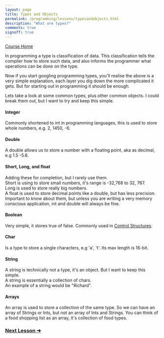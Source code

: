 ```yaml
---
layout: page
title: Types and Objects
permalink: /programming/lessons/typesandobjects.html
description: "What are types?"
comments: true
signoff: true
---
```

[Course Home](../course)

In programming a type is classification of data. This classification tells the compiler how to store such data, and also informs the programmer what operations can be done on the type.

Now if you start googling programming types, you'll realise the above is a very simple explanation, each layer you dig down the more complicated it gets. But for starting out in programming it should be enough.

Lets take a look at some common types, plus other common objects. I could break them out, but I want to try and keep this simple. 

#### Integer
Commonly shortened to int in programming languages, this is used to store whole numbers, e.g. 2, 1450, -6.

#### Double
A double allows us to store a number with a floating point, aka as decimal, e.g 1.5 -5.6.

#### Short, Long, and float
Adding these for completion, but I rarely use them.  
Short is using to store small numbers, it's range is -32,768 to 32, 767.  
Long is used to store really big numbers.  
A float is used to store decimal points like a double, but has less precision.  
Important to know about them, but unless you are writing a very memory conscious application, int and double will always be fine.

#### Boolean
Very simple, it stores true of false. Commonly used in [Control Structures](/programming/lessons/controlstructures).

#### Char
Is a type to store a single characters, e.g 'a', 't'. Its max length is 16-bit.

#### String
A string is technically not a type, it's an object. But I want to keep this simple.  
A string is essentially a collection of chars.  
An example of a string would be "Richard".

#### Arrays
An array is used to store a collection of the same type. So we can have an array of Strings or Ints, but not an array of Ints and Strings.
You can think of a food shopping list as an array, it's collection of food types. 

### [Next Lesson &#10132;](../lessons/Variables)